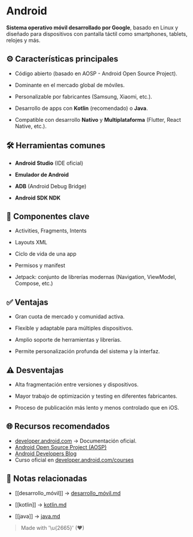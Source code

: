 # Android

**Sistema operativo móvil desarrollado por Google**, basado en Linux y diseñado para dispositivos con pantalla táctil como smartphones, tablets, relojes y más.


## ⚙️ Características principales

- Código abierto (basado en AOSP - Android Open Source Project).  

- Dominante en el mercado global de móviles.  

- Personalizable por fabricantes (Samsung, Xiaomi, etc.).  

- Desarrollo de apps con **Kotlin** (recomendado) o **Java**.  

- Compatible con desarrollo **Nativo** y **Multiplataforma** (Flutter, React Native, etc.).  


## 🛠️ Herramientas comunes

- **Android Studio** (IDE oficial)  

- **Emulador de Android**  

- **ADB** (Android Debug Bridge)  

- **Android SDK NDK**  


## 🧩 Componentes clave

- Activities, Fragments, Intents  

- Layouts XML  

- Ciclo de vida de una app  

- Permisos y manifest  

- Jetpack: conjunto de librerías modernas (Navigation, ViewModel, Compose, etc.)  


## ✅ Ventajas

- Gran cuota de mercado y comunidad activa.  

- Flexible y adaptable para múltiples dispositivos.  

- Amplio soporte de herramientas y librerías.  

- Permite personalización profunda del sistema y la interfaz.  


## ⚠️ Desventajas

- Alta fragmentación entre versiones y dispositivos.  

- Mayor trabajo de optimización y testing en diferentes fabricantes.  

- Proceso de publicación más lento y menos controlado que en iOS.  


## 🌐 Recursos recomendados

- [developer.android.com](https://developer.android.com/) → Documentación oficial.  
- [Android Open Source Project (AOSP)](https://source.android.com/)  
- [Android Developers Blog](https://android-developers.googleblog.com/)  
- Curso oficial en [developer.android.com/courses](https://developer.android.com/courses)  

## 🔗 Notas relacionadas

- [[desarrollo_móvil]] → [desarrollo_móvil.md](desarrollo_móvil.md)
  
- [[kotlin]] → [kotlin.md](kotlin.md)
- [[java]] → [java.md](kotlin.md)   

> Made with '\u{2665}' (♥)
